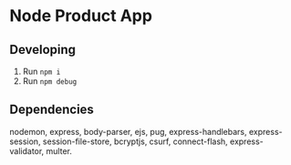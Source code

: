 # Node Product App

## Developing

1. Run `npm i`
2. Run `npm debug`

## Dependencies

nodemon, express, body-parser, ejs, pug, express-handlebars, express-session, session-file-store, bcryptjs, csurf, connect-flash, express-validator, multer.
